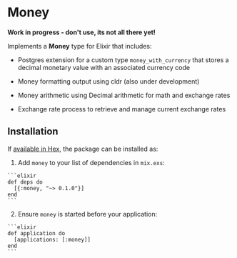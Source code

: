 # Money

**Work in progress - don't use, its not all there yet!**

Implements a **Money** type for Elixir that includes:

- Postgres extension for a custom type `money_with_currency` that stores a decimal monetary value with an associated currency code

- Money formatting output using cldr (also under development)

- Money arithmetic using Decimal arithmetic for math and exchange rates

- Exchange rate process to retrieve and manage current exchange rates

## Installation

If [available in Hex](https://hex.pm/docs/publish), the package can be installed as:

  1. Add `money` to your list of dependencies in `mix.exs`:

    ```elixir
    def deps do
      [{:money, "~> 0.1.0"}]
    end
    ```

  2. Ensure `money` is started before your application:

    ```elixir
    def application do
      [applications: [:money]]
    end
    ```

